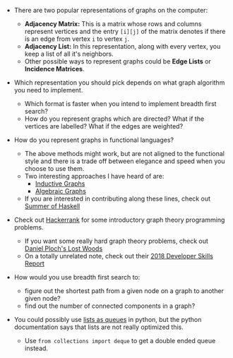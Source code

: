 * There are two popular representations of graphs on the computer:
  * **Adjacency Matrix:** This is a matrix whose rows and columns represent vertices and the entry `[i][j]` of the matrix denotes if there is an edge from vertex `i` to vertex `j`.
  * **Adjacency List:** In this representation, along with every vertex, you keep a list of all it's neighbors.
  * Other possible ways to represent graphs could be **Edge Lists** or **Incidence Matrices**.

* Which representation you should pick depends on what graph algorithm you need to implement.
  * Which format is faster when you intend to implement breadth first search?
  * How do you represent graphs which are directed? What if the vertices are labelled? What if the edges are weighted?

* How do you represent graphs in functional languages?
  * The above methods might work, but are not aligned to the functional style and there is a trade off between elegance and speed when you choose to use them.
  * Two interesting approaches I have heard of are:
    * [Inductive Graphs](https://web.engr.oregonstate.edu/~erwig/papers/InductiveGraphs_JFP01.pdf)
    * [Algebraic Graphs](https://github.com/snowleopard/alga-paper)
  * If you are interested in contributing along these lines, check out [Summer of Haskell](https://summer.haskell.org/ideas.html#graphs)

* Check out [Hackerrank](https://www.hackerrank.com/domains/algorithms/graph-theory?filters=difficulty%3Amedium) for some introductory graph theory programming problems.
  * If you want some really hard graph theory problems, check out [Daniel Ploch's Lost Woods](https://brilliant.org/profile/daniel-9etuk9/sets/the-lost-woods/?ref_id=1090390)
  * On a totally unrelated note, check out their [2018 Developer Skills Report](https://research.hackerrank.com/developer-skills/2018/)

* How would you use breadth first search to:
  * figure out the shortest path from a given node on a graph to another given node?
  * find out the number of connected components in a graph?

* You could possibly use [lists as queues](https://docs.python.org/3.1/tutorial/datastructures.html#using-lists-as-queues) in python, but the python documentation says that lists are not really optimized this.
  * Use `from collections import deque` to get a double ended queue instead.
